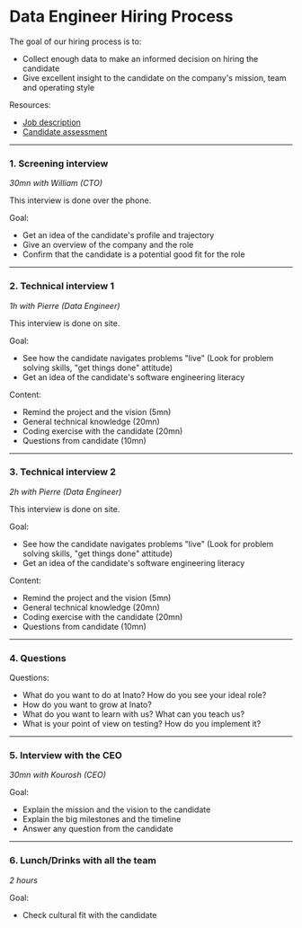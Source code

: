 # Data Engineer Hiring Process

The goal of our hiring process is to:
* Collect enough data to make an informed decision on hiring the candidate
* Give excellent insight to the candidate on the company's mission, team and operating style

Resources:
* [Job description](/README.md)
* [Candidate assessment](/candidate-assesment.md)

---

### 1. Screening interview
_30mn with William (CTO)_

This interview is done over the phone.

Goal:
* Get an idea of the candidate's profile and trajectory
* Give an overview of the company and the role
* Confirm that the candidate is a potential good fit for the role

---

### 2. Technical interview 1
_1h with Pierre (Data Engineer)_

This interview is done on site.

Goal:
* See how the candidate navigates problems "live" (Look for problem solving skills, "get things done" attitude)
* Get an idea of the candidate's software engineering literacy

Content:
* Remind the project and the vision (5mn)
* General technical knowledge (20mn)
* Coding exercise with the candidate (20mn)
* Questions from candidate (10mn)

---

### 3. Technical interview 2
_2h with Pierre (Data Engineer)_

This interview is done on site.

Goal:
* See how the candidate navigates problems "live" (Look for problem solving skills, "get things done" attitude)
* Get an idea of the candidate's software engineering literacy

Content:
* Remind the project and the vision (5mn)
* General technical knowledge (20mn)
* Coding exercise with the candidate (20mn)
* Questions from candidate (10mn)

---

### 4. Questions

Questions:
* What do you want to do at Inato? How do you see your ideal role?
* How do you want to grow at Inato?
* What do you want to learn with us? What can you teach us?
* What is your point of view on testing? How do you implement it?

---

### 5. Interview with the CEO
_30mn with Kourosh (CEO)_

Goal:
* Explain the mission and the vision to the candidate
* Explain the big milestones and the timeline
* Answer any question from the candidate

---

### 6. Lunch/Drinks with all the team
_2 hours_ 

Goal:
* Check cultural fit with the candidate
